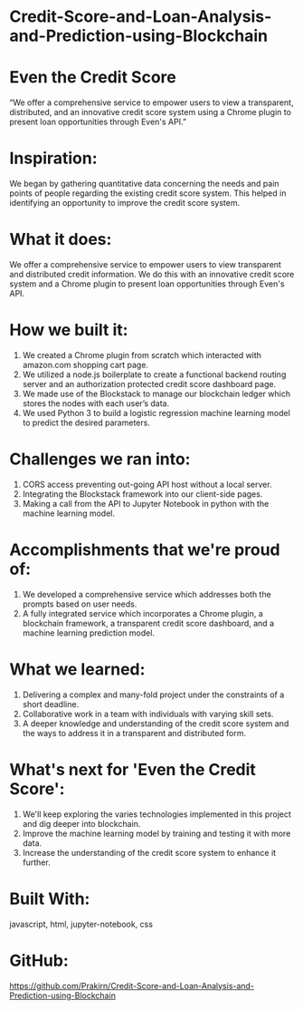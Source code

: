 # Credit-Score-and-Loan-Analysis-and-Prediction-using-Blockchain

# Even the Credit Score

“We offer a comprehensive service to empower users to view a transparent, distributed, and an innovative credit score system using a Chrome plugin to present loan opportunities through Even's API.”

# Inspiration:
We began by gathering quantitative data concerning the needs and pain points of people regarding the existing credit score system. This helped in identifying an opportunity to improve the credit score system.

# What it does:
We offer a comprehensive service to empower users to view transparent and distributed credit information. We do this with an innovative credit score system and a Chrome plugin to present loan opportunities through Even's API.

# How we built it:
1. We created a Chrome plugin from scratch which interacted with amazon.com shopping cart page.
2. We utilized a node.js boilerplate to create a functional backend routing server and an authorization protected credit score dashboard page.
3. We made use of the Blockstack to manage our blockchain ledger which stores the nodes with each user’s data.
4. We used Python 3 to build a logistic regression machine learning model to predict the desired parameters.

# Challenges we ran into:
1. CORS access preventing out-going API host without a local server.
2. Integrating the Blockstack framework into our client-side pages.
3. Making a call from the API to Jupyter Notebook in python with the machine learning model.

# Accomplishments that we're proud of:
1. We developed a comprehensive service which addresses both the prompts based on user needs.
2. A fully integrated service which incorporates a Chrome plugin, a blockchain framework, a transparent credit score dashboard, and a machine learning prediction model.

# What we learned:
1. Delivering a complex and many-fold project under the constraints of a short deadline.
2. Collaborative work in a team with individuals with varying skill sets.
3. A deeper knowledge and understanding of the credit score system and the ways to address it in a transparent and distributed form.

# What's next for 'Even the Credit Score':
1. We'll keep exploring the varies technologies implemented in this project and dig deeper into blockchain.
2. Improve the machine learning model by training and testing it with more data.
3. Increase the understanding of the credit score system to enhance it further.

# Built With:
javascript, html, jupyter-notebook, css

# GitHub: 
https://github.com/Prakirn/Credit-Score-and-Loan-Analysis-and-Prediction-using-Blockchain

